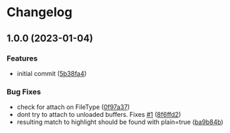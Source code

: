 # Changelog

## 1.0.0 (2023-01-04)


### Features

* initial commit ([5b38fa4](https://github.com/folke/paint.nvim/commit/5b38fa4d4c27f95487b7dedcd61b8dc0d78966d0))


### Bug Fixes

* check for attach on FileType ([0f97a37](https://github.com/folke/paint.nvim/commit/0f97a3725474338a89d70d7ed1bb27345ec2451a))
* dont try to attach to unloaded buffers. Fixes [#1](https://github.com/folke/paint.nvim/issues/1) ([8f6ffd2](https://github.com/folke/paint.nvim/commit/8f6ffd2887366b0187eff3a960967f592c26b35f))
* resulting match to highlight should be found with plain=true ([ba9b84b](https://github.com/folke/paint.nvim/commit/ba9b84b159d35badf934ffd7a4fc257e09ae8dbb))
